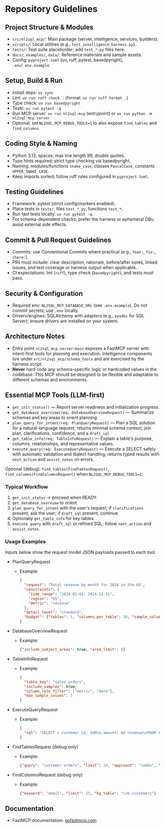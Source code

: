 # Repository Guidelines

## Project Structure & Modules
- `src/nl2sql_mcp/`: Main package (server, intelligence, services, builders).
- `scripts/`: Local utilities (e.g., `test_intelligence_harness.py`).
- `tests/`: Test suite placeholder; add `test_*.py` files here.
- `docs/`, `examples/`, `data/`: Reference materials and sample assets.
- Config: `pyproject.toml` (uv, ruff, pytest, basedpyright), `.env`/`.env.example`.

## Setup, Build & Run
- Install deps: `uv sync`
- Lint: `uv run ruff check .` (format: `uv run ruff format .`)
- Type check: `uv run basedpyright`
- Tests: `uv run pytest -q`
- Run MCP server: `uv run nl2sql-mcp` (entrypoint) or `uv run python -m nl2sql_mcp.server`
- Optional: set `NL2SQL_MCP_DEBUG_TOOLS=1` to also expose `find_tables` and `find_columns`.

## Coding Style & Naming
- Python 3.13, spaces, max line length 99, double quotes.
- Type hints required; strict type checking via basedpyright.
- Naming: modules/functions `snake_case`, classes `PascalCase`, constants `UPPER_SNAKE_CASE`.
- Keep imports sorted; follow ruff rules configured in `pyproject.toml`.

## Testing Guidelines
- Framework: pytest (strict config/markers enabled).
- Place tests in `tests/`, files `test_*.py`, functions `test_*`.
- Run fast tests locally: `uv run pytest -q`.
- For schema-dependent checks, prefer the harness or ephemeral DBs; avoid external side effects.

## Commit & Pull Request Guidelines
- Commits: use Conventional Commits where practical (e.g., `feat:`, `fix:`, `chore:`).
- PRs must include: clear description, rationale, before/after notes, linked issues, and test coverage or harness output when applicable.
- CI expectations: lint (`ruff`), type check (`basedpyright`), and tests must pass.

## Security & Configuration
- Required env: `NL2SQL_MCP_DATABASE_URL` (see `.env.example`). Do not commit secrets; use `.env` locally.
- Drivers/engines: SQLAlchemy with adapters (e.g., `pyodbc` for SQL Server); ensure drivers are installed on your system.

## Architecture Notes
- Entry point `nl2sql_mcp.server:main` exposes a FastMCP server with intent-first tools for planning and execution. Intelligence components live under `src/nl2sql_mcp/schema_tools` and are exercised by the harness script.
- **Never** hard code any schema-specific logic or hardcoded values in the codebase. This MCP should be designed to be flexible and adaptable to different schemas and environments.

## Essential MCP Tools (LLM-first)

- `get_init_status()` — Report server readiness and initialization progress.
- `get_database_overview(req: DatabaseOverviewRequest)` — Summarize schemas and key areas to orient planning.
- `plan_query_for_intent(req: PlanQueryRequest)` — Plan a SQL solution for a natural-language request; returns minimal schema context, join plan, clarifications, confidence, and a `draft_sql`.
- `get_table_info(req: TableInfoRequest)` — Explain a table's purpose, columns, relationships, and representative values.
- `execute_query(req: ExecuteQueryRequest)` — Execute a SELECT safely with automatic validation and dialect handling; returns typed results with `next_action` and `assist_notes` on errors.

Optional (debug): `find_tables(FindTablesRequest)`, `find_columns(FindColumnsRequest)` when `NL2SQL_MCP_DEBUG_TOOLS=1`.

### Typical Workflow

1. `get_init_status` → proceed when READY.
2. `get_database_overview` to orient.
3. `plan_query_for_intent` with the user's request; if `clarifications` present, ask the user; if `draft_sql` present, continue.
4. Optionally `get_table_info` for key tables.
5. `execute_query` with `draft_sql` or refined SQL; follow `next_action` and `assist_notes`.

### Usage Examples

Inputs below show the request model JSON payloads passed to each tool.

- PlanQueryRequest
  - Example:
    ```json
    {
      "request": "Total revenue by month for 2024 in the US",
      "constraints": {
        "time_range": "2024-01-01..2024-12-31",
        "region": "US",
        "metric": "revenue"
      },
      "detail_level": "standard",
      "budget": {"tables": 5, "columns_per_table": 20, "sample_values": 3}
    }
    ```

- DatabaseOverviewRequest
  - Example:
    ```json
    {"include_subject_areas": true, "area_limit": 8}
    ```

- TableInfoRequest
  - Example:
    ```json
    {
      "table_key": "sales.orders",
      "include_samples": true,
      "column_role_filter": ["metric", "date"],
      "max_sample_values": 5
    }
    ```

- ExecuteQueryRequest
  - Example:
    ```json
    {
      "sql": "SELECT c.customer_id, SUM(o.amount) AS revenue\nFROM sales.orders o\nJOIN sales.customers c ON c.id = o.customer_id\nWHERE o.order_date >= DATE '2024-01-01' AND o.order_date < DATE '2025-01-01'\nGROUP BY c.customer_id\nORDER BY revenue DESC\nLIMIT 50"
    }
    ```

- FindTablesRequest (debug only)
  - Example:
    ```json
    {"query": "customer orders", "limit": 10, "approach": "combo", "alpha": 0.7}
    ```

- FindColumnsRequest (debug only)
  - Example:
    ```json
    {"keyword": "email", "limit": 25, "by_table": "crm.customers"}
    ```

## Documentation
- FastMCP documentation: [gofastmcp.com](https://gofastmcp.com/llms.txt)

